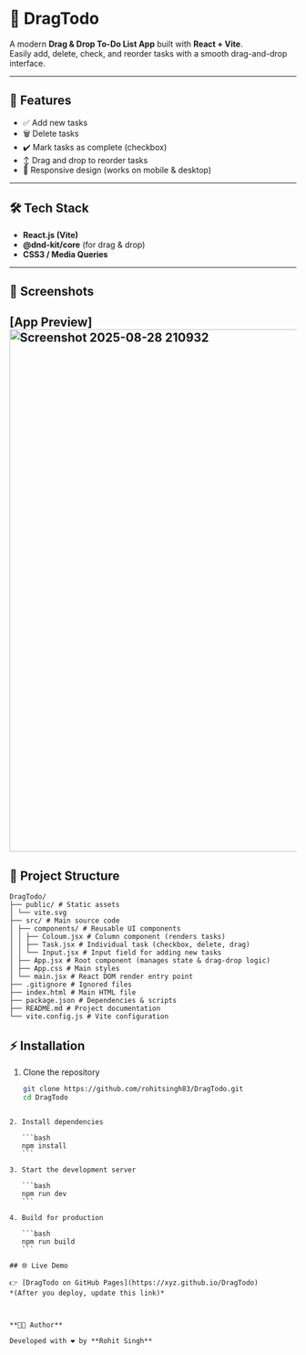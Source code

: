 
# 📝 DragTodo

A modern **Drag & Drop To-Do List App** built with **React + Vite**.  
Easily add, delete, check, and reorder tasks with a smooth drag-and-drop interface.

---

## 🚀 Features
- ✅ Add new tasks  
- 🗑️ Delete tasks  
- ✔️ Mark tasks as complete (checkbox)  
- ↕️ Drag and drop to reorder tasks  
- 🎨 Responsive design (works on mobile & desktop)  

---

## 🛠️ Tech Stack
- **React.js (Vite)**
- **@dnd-kit/core** (for drag & drop)
- **CSS3 / Media Queries**

---

## 📸 Screenshots
[App Preview]  <img width="1784" height="916" alt="Screenshot 2025-08-28 210932" src="https://github.com/user-attachments/assets/8332327f-6f85-4e8d-8c6a-2268f45b1d2f" />
---
## 📂 Project Structure
```
DragTodo/
├── public/ # Static assets
│ └── vite.svg
├── src/ # Main source code
│ ├── components/ # Reusable UI components
│ │ ├── Coloum.jsx # Column component (renders tasks)
│ │ ├── Task.jsx # Individual task (checkbox, delete, drag)
│ │ └── Input.jsx # Input field for adding new tasks
│ ├── App.jsx # Root component (manages state & drag-drop logic)
│ ├── App.css # Main styles
│ └── main.jsx # React DOM render entry point
├── .gitignore # Ignored files
├── index.html # Main HTML file
├── package.json # Dependencies & scripts
├── README.md # Project documentation
└── vite.config.js # Vite configuration
```

## ⚡ Installation

1. Clone the repository
   ```bash
   git clone https://github.com/rohitsingh83/DragTodo.git
   cd DragTodo
````

2. Install dependencies

   ```bash
   npm install
   ```

3. Start the development server

   ```bash
   npm run dev
   ```

4. Build for production

   ```bash
   npm run build
   ```

## 🌐 Live Demo

👉 [DragTodo on GitHub Pages](https://xyz.github.io/DragTodo)
*(After you deploy, update this link)*



**👨‍💻 Author**

Developed with ❤️ by **Rohit Singh**
